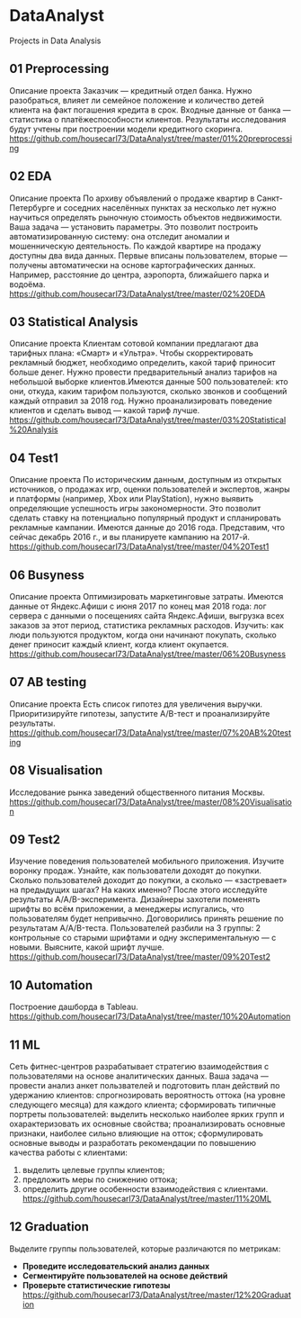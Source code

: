 # DataAnalyst
Projects in Data Analysis
## 01 Preprocessing
Описание проекта
Заказчик — кредитный отдел банка. Нужно разобраться, влияет ли семейное положение и количество детей клиента на факт погашения кредита в срок. Входные данные от банка — статистика о платёжеспособности клиентов.
Результаты исследования будут учтены при построении модели кредитного скоринга.
https://github.com/housecarl73/DataAnalyst/tree/master/01%20preprocessing

## 02 EDA
Описание проекта
По архиву объявлений о продаже квартир в Санкт-Петербурге и соседних населённых пунктах за несколько лет нужно научиться определять рыночную стоимость объектов недвижимости. Ваша задача — установить параметры. Это позволит построить автоматизированную систему: она отследит аномалии и мошенническую деятельность.
По каждой квартире на продажу доступны два вида данных. Первые вписаны пользователем, вторые — получены автоматически на основе картографических данных. Например, расстояние до центра, аэропорта, ближайшего парка и водоёма.
https://github.com/housecarl73/DataAnalyst/tree/master/02%20EDA

## 03 Statistical Analysis
Описание проекта
 Клиентам сотовой компании предлагают два тарифных плана: «Смарт» и «Ультра». Чтобы скорректировать рекламный бюджет, необходимо определить, какой тариф приносит больше денег.
Нужно провести предварительный анализ тарифов на небольшой выборке клиентов.Имеются данные 500 пользователей: кто они, откуда, каким тарифом пользуются, сколько звонков и сообщений каждый отправил за 2018 год. Нужно проанализировать поведение клиентов и сделать вывод — какой тариф лучше.
https://github.com/housecarl73/DataAnalyst/tree/master/03%20Statistical%20Analysis

## 04 Test1
Описание проекта
По историческим данным, доступным из открытых источников,  о продажах игр, оценки пользователей и экспертов, жанры и платформы (например, Xbox или PlayStation), нужно выявить определяющие успешность игры закономерности. Это позволит сделать ставку на потенциально популярный продукт и спланировать рекламные кампании.
Имеются данные до 2016 года. Представим, что сейчас декабрь 2016 г., и вы планируете кампанию на 2017-й. 
https://github.com/housecarl73/DataAnalyst/tree/master/04%20Test1

## 06 Busyness
Описание проекта
Оптимизировать маркетинговые затраты.
Имеются данные от Яндекс.Афиши с июня 2017 по конец мая 2018 года: лог сервера с данными о посещениях сайта Яндекс.Афиши, выгрузка всех заказов за этот период, статистика рекламных расходов.
Изучить: как люди пользуются продуктом, когда они начинают покупать, сколько денег приносит каждый клиент, когда клиент окупается.
https://github.com/housecarl73/DataAnalyst/tree/master/06%20Busyness

## 07 AB testing
Описание проекта
Есть список гипотез для увеличения выручки.
Приоритизируйте гипотезы, запустите A/B-тест и проанализируйте результаты.
https://github.com/housecarl73/DataAnalyst/tree/master/07%20AB%20testing

## 08 Visualisation
Исследование рынка заведений общественного питания Москвы.
https://github.com/housecarl73/DataAnalyst/tree/master/08%20Visualisation

## 09 Test2
Изучение поведения пользователей мобильного приложения.
Изучите воронку продаж. Узнайте, как пользователи доходят до покупки. Сколько пользователей доходит до покупки, а сколько — «застревает» на предыдущих шагах? На каких именно?
После этого исследуйте результаты A/A/B-эксперимента. Дизайнеры захотели поменять шрифты во всём приложении, а менеджеры испугались, что пользователям будет непривычно. Договорились принять решение по результатам A/A/B-теста. Пользователей разбили на 3 группы: 2 контрольные со старыми шрифтами и одну экспериментальную — с новыми. Выясните, какой шрифт лучше.
https://github.com/housecarl73/DataAnalyst/tree/master/09%20Test2

## 10 Automation
Построение дашборда в Tableau.
https://github.com/housecarl73/DataAnalyst/tree/master/10%20Automation

## 11 ML
Сеть фитнес-центров разрабатывает стратегию взаимодействия с пользователями на основе аналитических данных.
Ваша задача — провести анализ анкет пользвателей и подготовить план действий по удержанию клиентов:
спрогнозировать вероятность оттока (на уровне следующего месяца) для каждого клиента;
сформировать типичные портреты пользователей: выделить несколько наиболее ярких групп и охарактеризовать их основные свойства;
проанализировать основные признаки, наиболее сильно влияющие на отток;
сформулировать основные выводы и разработать рекомендации по повышению качества работы с клиентами:
1) выделить целевые группы клиентов;
2) предложить меры по снижению оттока;
3) определить другие особенности взаимодействия с клиентами.
https://github.com/housecarl73/DataAnalyst/tree/master/11%20ML

## 12 Graduation
Выделите группы пользователей, которые различаются по метрикам:
- **Проведите исследовательский анализ данных**
- **Сегментируйте пользователей на основе действий**
- **Проверьте статистические гипотезы**
https://github.com/housecarl73/DataAnalyst/tree/master/12%20Graduation
